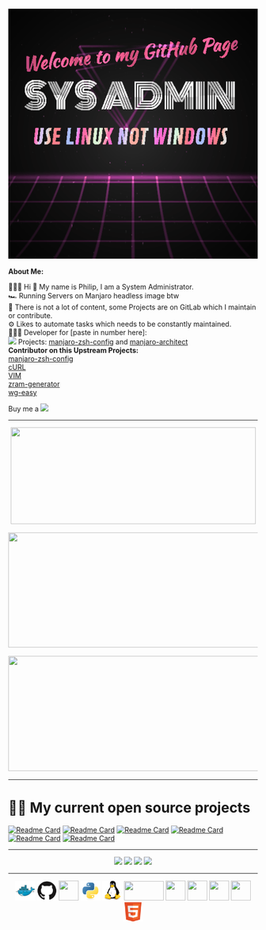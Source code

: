 <p align="center">
  <img src="./index.gif">
</p>
<table  align="center">
  <tr>
    <a align="left"><strong>About Me:</strong></a>
<p>
👨🏻‍💼 Hi 👋 My name is Philip, I am a System Administrator. <br>
🏎️ Running Servers on Manjaro headless image btw <br>
🤝 There is not a lot of content, some Projects are on GitLab which I maintain or contribute. <br>
⚙️ Likes to automate tasks which needs to be constantly maintained. <br>
👨🏻‍💻 Developer for [paste in number here]: <br> <img src="https://img.shields.io/badge/Manjaro-35BF5C?style=for-the-badge&logo=manjaro&logoColor=white" height="14"/> Projects: <a href="https://gitlab.manjaro.org/packages/community/manjaro-zsh-config/-/commits/master?author=Philip%20H">
manjaro-zsh-config</a> and <a href="https://gitlab.manjaro.org/applications/manjaro-architect/-/commits/master?author=Philip%20H">manjaro-architect</a><br>
<a align="left"><strong>Contributor on this Upstream Projects:</strong></a>
<br><a href="https://github.com/Chrysostomus/manjaro-zsh-config">manjaro-zsh-config</a><br>
<a href="https://github.com/curl/curl">cURL</a><br>
<a href="https://github.com/vim/vim">VIM</a><br>
<a href="https://github.com/systemd/zram-generator">zram-generator</a><br>
<a href="https://github.com/wg-easy/wg-easy">wg-easy</a>

Buy me a <a href="https://ko-fi.com/pheiduck"><img src="https://img.shields.io/badge/Ko--fi-F16061?style=for-the-badge&logo=ko-fi&logoColor=white"/></a>
</p>

---

<p align="center">
  <img src="https://github-readme-stats.vercel.app/api?username=pheiduck&theme=vue-dark&show_icons=true&layout=compact" width="495" height="195">
</p>
<p align="center">
  <img src="https://github-readme-stats.vercel.app/api/top-langs/?username=pheiduck&theme=vue-dark&show_icons=true&layout=compact" width="532" height="232">
</p>
<p align="center">
  <img src="https://github-readme-streak-stats.herokuapp.com/?user=pheiduck&theme=dark&count_private=true&theme=vue-dark" width="532" height="232">
</p>

---

# 🧑‍💻 My current open source projects

[![Readme Card](https://github-readme-stats.vercel.app/api/pin/?username=pheiduck&repo=pheiduck&theme=vue-dark)](https://pheiduck.github.io/pheiduck)
[![Readme Card](https://github-readme-stats.vercel.app/api/pin/?username=pheiduck&repo=zshlab&theme=vue-dark)](https://github.com/pheiduck/zshlab)
[![Readme Card](https://github-readme-stats.vercel.app/api/pin/?username=pheiduck&repo=auto-commit&theme=vue-dark)](https://github.com/pheiduck/auto-commit)
[![Readme Card](https://github-readme-stats.vercel.app/api/pin/?username=pheiduck&repo=rust_projects&theme=vue-dark)](https://github.com/pheiduck/rust_projects)
[![Readme Card](https://github-readme-stats.vercel.app/api/pin/?username=pheiduck&repo=phandrix&theme=vue-dark)](https://github.com/pheiduck/phandrix)
[![Readme Card](https://github-readme-stats.vercel.app/api/pin/?username=pheiduck&repo=rpi_configs&theme=vue-dark)](https://github.com/pheiduck/rpi_configs)

---

<p align="center">
  <img src="https://img.shields.io/badge/Manjaro_Linux-18A484?style=for-the-badge&logo=manjaro&logoColor=white"/>
  <img src="https://img.shields.io/badge/AMD-Ryzen_9_3900X-ED1C24?style=for-the-badge&logo=amd&logoColor=white"/>
  <img src="https://img.shields.io/badge/AMD-Radeon_RX_5700_XT-ED1C24?style=for-the-badge&logo=amd&logoColor=white"/>
  <img src="https://img.shields.io/badge/RAM-32GB-EDE10B.svg?&style=for-the-badge&logoColor=white"/>
</p>

---

<p align="center">
<a href="https://www.docker.com/"><img src="https://raw.githubusercontent.com/devicons/devicon/master/icons/docker/docker-original.svg" width="40" height="40" lign="left"/></a>
<a href="https://github.com/pheiduck"><img src="https://raw.githubusercontent.com/devicons/devicon/master/icons/github/github-original.svg"  width="40" height="40" lign="left"/></a>
<a href="https://gitlab.manjaro.org/pheiduck"><img src="https://about.gitlab.com/images/home/illustrations_gitlab_logo.svg"  width="40" height="40" lign="left"/></a>
<a href="https://www.python.org"><img src="https://raw.githubusercontent.com/devicons/devicon/master/icons/python/python-original.svg" alt="debian" width="40" height="40" lign="left"/></a>
<a href="https://www.kernel.org"><img src="https://raw.githubusercontent.com/devicons/devicon/master/icons/linux/linux-original.svg" width="40" height="40" lign="left"/></a>
<a href="https://www.archlinux.org"><img src="https://archlinux.org/static/logos/archlinux-logo-dark-90dpi.ebdee92a15b3.png" width="80" height="39" lign="left"/></a>
<a href="https://manjaro.org"><img src="https://raw.githubusercontent.com/pheiduck/pheiduck/main/manjaro_logo.svg" width="40" height="40" lign="left"/></a>
<a href="https://www.perl.org/"><img src="https://avatars.githubusercontent.com/u/3585411?s=200&v=4" width="40" height="40" lign="left"/></a>
<a href="https://www.rust-lang.org/"><img src="https://avatars.githubusercontent.com/u/5430905?s=200&v=4" width="40" height="40" lign="left"/></a>
<a href="https://visualstudio.microsoft.com/de"><img src="https://visualstudio.microsoft.com/wp-content/uploads/2021/10/Product-Icon.svg" width="40" height="40" lign="left"/></a>
<a href="https://wiki.selfhtml.org/wiki/HTML/Tutorials/HTML5"><img src="https://raw.githubusercontent.com/devicons/devicon/master/icons/html5/html5-original.svg" width="40" height="40" lign="left"/></a>

<!-- #Resources: -->
<!-- https://antoinemopa.github.io/80sgifgenerator/ -->
